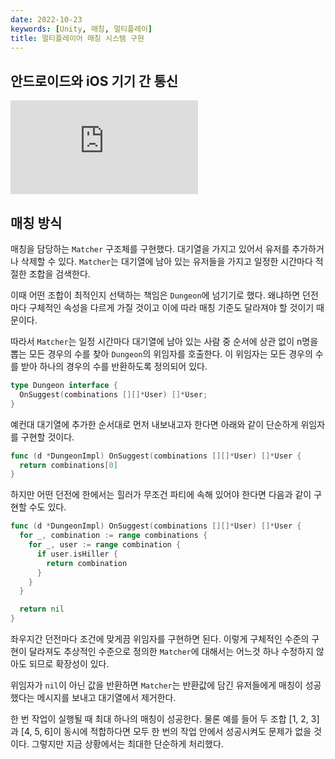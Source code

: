 ```yaml
---
date: 2022-10-23
keywords: [Unity, 매칭, 멀티플레이]
title: 멀티플레이어 매칭 시스템 구현
---
```


## 안드로이드와 iOS 기기 간 통신
<iframe class="youtube" src="https://www.youtube.com/embed/OwMUZ1BqyG0" title="Matching between devices in Unity" frameborder="0" allow="accelerometer; autoplay; clipboard-write; encrypted-media; gyroscope; picture-in-picture" allowfullscreen></iframe>

## 매칭 방식

매칭을 담당하는 `Matcher` 구조체를 구현했다. 대기열을 가지고 있어서 유저를 추가하거나 삭제할 수 있다. `Matcher`는 대기열에 남아 있는 유저들을 가지고 일정한 시간마다 적절한 조합을 검색한다.

이때 어떤 조합이 최적인지 선택하는 책임은 `Dungeon`에 넘기기로 했다. 왜냐하면 던전마다 구체적인 속성을 다르게 가질 것이고 이에 따라 매칭 기준도 달라져야 할 것이기 때문이다.

따라서 `Matcher`는 일정 시간마다 대기열에 남아 있는 사람 중 순서에 상관 없이 n명을 뽑는 모든 경우의 수를 찾아 `Dungeon`의 위임자를 호출한다. 이 위임자는 모든 경우의 수를 받아 하나의 경우의 수를 반환하도록 정의되어 있다.

```go
type Dungeon interface {
  OnSuggest(combinations [][]*User) []*User;
}
```

예컨대 대기열에 추가한 순서대로 먼저 내보내고자 한다면 아래와 같이 단순하게 위임자를 구현할 것이다.

```go
func (d *DungeonImpl) OnSuggest(combinations [][]*User) []*User {
  return combinations[0]
}
```

하지만 어떤 던전에 한에서는 힐러가 무조건 파티에 속해 있어야 한다면 다음과 같이 구현할 수도 있다.

```go
func (d *DungeonImpl) OnSuggest(combinations [][]*User) []*User {
  for _, combination := range combinations {
    for _, user := range combination {
      if user.isHiller {
        return combination
      }
    }
  }

  return nil
}
```

좌우지간 던전마다 조건에 맞게끔 위임자를 구현하면 된다. 이렇게 구체적인 수준의 구현이 달라져도 추상적인 수준으로 정의한 `Matcher`에 대해서는 어느것 하나 수정하지 않아도 되므로 확장성이 있다.

위임자가 `nil`이 아닌 값을 반환하면 `Matcher`는 반환값에 담긴 유저들에게 매칭이 성공했다는 메시지를 보내고 대기열에서 제거한다.

한 번 작업이 실행될 때 최대 하나의 매칭이 성공한다. 물론 예를 들어 두 조합 [1, 2, 3]과 [4, 5, 6]이 동시에 적합하다면 모두 한 번의 작업 안에서 성공시켜도 문제가 없을 것이다. 그렇지만 지금 상황에서는 최대한 단순하게 처리했다.